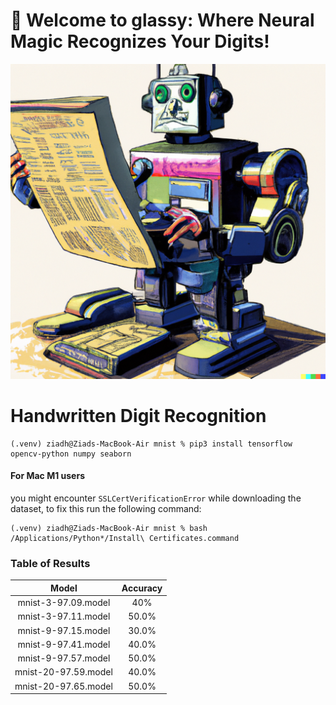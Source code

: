 # 👋 Welcome to glassy: Where Neural Magic Recognizes Your Digits!
![Glassy by DALL·E](./assets/imgs/glassy.png)

# Handwritten Digit Recognition
```
(.venv) ziadh@Ziads-MacBook-Air mnist % pip3 install tensorflow opencv-python numpy seaborn
```

#### For Mac M1 users
you might encounter `SSLCertVerificationError` while downloading the dataset, to fix this run the following command:
```
(.venv) ziadh@Ziads-MacBook-Air mnist % bash /Applications/Python*/Install\ Certificates.command
```

### Table of Results

Model | Accuracy
:---: | :---:
mnist-3-97.09.model | 40%
mnist-3-97.11.model | 50.0%
mnist-9-97.15.model | 30.0%
mnist-9-97.41.model | 40.0%
mnist-9-97.57.model | 50.0%
mnist-20-97.59.model | 40.0%
mnist-20-97.65.model | 50.0%

